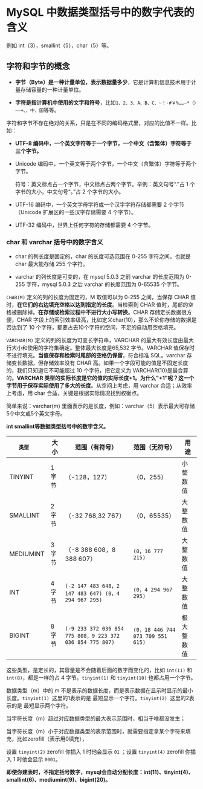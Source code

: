 # MySQL 中数据类型括号中的数字代表的含义

例如 int（3），smallint（5），char（5）等。

## 字符和字节的概念

- **字节（Byte）是一种计量单位，表示数据量多少**，它是计算机信息技术用于计量存储容量的一种计量单位。

-  **字符是指计算机中使用的文字和符号**，比如`1、2、3、A、B、C、~！·#￥%……—*（）——+、，中，国`等等。

 字符和字节不存在绝对的关系，只是在不同的编码格式里，对应的比值不一样。比如：

- **UTF-8 编码中，一个英文字符等于一个字节，一个中文（含繁体）字符等于三个字节。**

- Unicode 编码中，一个英文等于两个字节，一个中文（含繁体）字符等于两个字节。

    符号：英文标点占一个字节，中文标点占两个字节。举例：英文句号“.”占 1 个字节的大小，中文句号“。”占 2 个字节的大小。

- UTF-16 编码中，一个英文字母字符或一个汉字字符存储都需要 2 个字节（Unicode 扩展区的一些汉字存储需要 4 个字节）。

- UTF-32 编码中，世界上任何字符的存储都需要 4 个字节。



### char 和 varchar 括号中的数字含义

- char 的列长度是固定的，char 的长度可选范围在 0-255 字符之间。也就是 char 最大能存储 255 个字符。

- varchar 的列长度是可变的，在 mysql 5.0.3 之前 varchar 的长度范围为 0-255 字符，mysql 5.0.3 之后 varchar 的长度范围为 0-65535 个字节。

`CHAR(M)` 定义的列的长度为固定的，M 取值可以为 0-255 之间，当保存 CHAR 值时，**在它们的右边填充空格以达到指定的长度**。当检索到 CHAR 值时，尾部的空格被删除掉。**在存储或检索过程中不进行大小写转换**。CHAR 存储定长数据很方便，CHAR 字段上的索引效率级高，比如定义char(10)，那么不论你存储的数据是否达到了 10 个字符，都要占去10个字符的空间，不足的自动用空格填充。

`VARCHAR(M)` 定义的列的长度为可变长字符串，VARCHAR 的最大有效长度由最大行大小和使用的字符集确定。整体最大长度是65,532 字节。VARCHAR 值保存时不进行填充。**当值保存和检索时尾部的空格仍保留**，符合标准 SQL。varchar 存储变长数据，但存储效率没有 CHAR 高。如果一个字段可能的值是不固定长度的，我们只知道它不可能超过 10 个字符，把它定义为 VARCHAR(10)是最合算的。**VARCHAR 类型的实际长度是它的值的实际长度+1。为什么"+1"呢？这一个字节用于保存实际使用了多大的长度**。从空间上考虑，用 varchar 合适；从效率上考虑，用 char 合适，关键是根据实际情况找到权衡点。

简单来说：varchar(m) 里面表示的是长度，例如：varchar（5）表示最大可存储5个中文或5个英文字母。 

**int smallint等数据类型括号中的数字含义。**

| `类型  `  | 大小  | 范围（有符号）                                            | 范围（无符号）                    | 用途       |
| --------- | ----- | --------------------------------------------------------- | --------------------------------- | ---------- |
| TINYINT   | 1字节 | （-128，127）                                             | （0，255）                        | 小整数值   |
| SMALLINT  | 2字节 | （-32 768,32 767）                                        | （0，65535）                      | 大整数值   |
| MEDIUMINT | 3字节 | （-8 388 608，8 388 607）                                 | `(0，16 777 215)`                 | 大整数值   |
| INT       | 4字节 | `(-2 147 483 648，2 147 483 647) (0，4 294 967 295) `     | `(0，4 294 967 295) `             | 大整数值   |
| BIGINT    | 8字节 | `(-9 233 372 036 854 775 808，9 223 372 036 854 775 807)` | `(0，18 446 744 073 709 551 615)` | 极大整数值 |

这些类型，是定长的，其容量是不会随着后面的数字而变化的，比如 `int(11)` 和 `int(8)`，都是一样的占 4 字节。`tinyint(1)` 和 `tinyint(10)` 也都占用一个字节。

数据类型（m）中的 m 不是表示的数据长度，而是表示数据在显示时显示的最小长度。`tinyint(1) `这里的1表示的是 最短显示一个字符。`tinyint(2) `这里的2表示的是 最短显示两个字符。

当字符长度（m）超过对应数据类型的最大表示范围时，相当于啥都没发生；

当字符长度（m）小于对应数据类型的表示范围时，就需要指定拿某个字符来填充，比如zerofill（表示用0填充），

设置 `tinyint(2)` zerofill 你插入 1 时他会显示 `01` ；设置 `tinyint(4)`  zerofill 你插入 1 时他会显示 `0001`。

**即使你建表时，不指定括号数字，mysql会自动分配长度：int(11)、tinyint(4)、smallint(6)、mediumint(9)、bigint(20)。**
